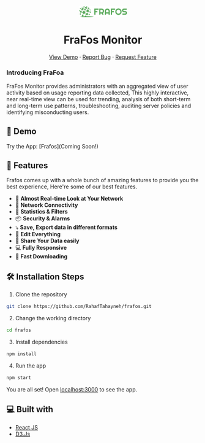 <p align="center">
  <a href="https://www.frafos.com/">
    <img alt="ProPic" src="public/assets/logo.png" width="125" />
  </a>
</p>
<h1 align="center">FraFos Monitor</h1>

<p align="center">
    <a href="https://www.frafos.com/" target="blank">View Demo</a>
    ·
    <a href="https://github.com/RahafTahayneh/propic/issues/new/choose">Report Bug</a>
    ·
    <a href="https://github.com/RahafTahayneh/propic/issues/new/choose">Request Feature</a>
</p>

### Introducing FraFoa

FraFos Monitor provides administrators with an aggregated view of user activity based on usage reporting data collected, This highly interactive, near real-time view can be used for trending, analysis of both short-term and long-term use patterns, troubleshooting, auditing server policies and identifying misconducting users.

## 🚀 Demo

Try the App: [Frafos](Coming Soon!)

## 🧐 Features

Frafos comes up with a whole bunch of amazing features to provide you the best experience, Here're some of our best features.

- 💯 **Almost Real-time Look at Your Network**
- 🎩 **Network Connectivity**
- 👾 **Statistics & Filters**
- 📦 **Security & Alarms**
- ⤵️ **Save, Export data in different formats**
- 🍭 **Edit Everything**
- 🔖 **Share Your Data easily**
- 💻 **Fully Responsive**
- 🚀 **Fast Downloading**

## 🛠️ Installation Steps

1. Clone the repository

```bash
git clone https://github.com/RahafTahayneh/frafos.git
```

2. Change the working directory

```bash
cd frafos
```

3. Install dependencies

```bash
npm install
```

4. Run the app

```bash
npm start
```

You are all set! Open [localhost:3000](http://localhost:3000/) to see the app.

## 💻 Built with

- [React JS](https://react.dev/)
- [D3.Js](https://d3js.org/)
